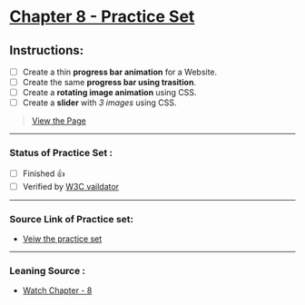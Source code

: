 # [Chapter 8 - Practice Set](https://iamwatchdogs.github.io/Front-end/HTML_CSS/Practice/CSS%20Practice%20Set/Chapter%208/)

## Instructions:

- [ ] Create a thin **progress bar animation** for a Website.
- [ ] Create the same **progress bar using trasition**.
- [ ] Create a **rotating image animation** using CSS.
- [ ] Create a **slider** with *3 images* using CSS.

> [View the Page](https://iamwatchdogs.github.io/Front-end/HTML_CSS/Practice/CSS%20Practice%20Set/Chapter%208/)

---

### Status of Practice Set :

- [ ] Finished :+1:
- [ ] Verified by [W3C vaildator ](https://validator.w3.org/#validate_by_upload "Goto W3c vaildator")

---

### Source Link of Practice set:

- [Veiw the practice set](https://drive.google.com/file/d/1ixsoDb8mCuIZWCHQyOb7jc735BDDsiHe/view "Goto Practice Set")

---
### Leaning Source :

- [Watch Chapter - 8](https://youtu.be/Edsxf_NBFrw?t=24457 "Goto CSS tutorial by CodeWithHarry")